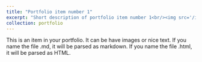 ```yaml
---
title: "Portfolio item number 1"
excerpt: "Short description of portfolio item number 1<br/><img src='/images/Jinghua.png'>"
collection: portfolio
---
```



This is an item in your portfolio. It can be have images or nice text. If you name the file .md, it will be parsed as markdown. If you name the file .html, it will be parsed as HTML. 

